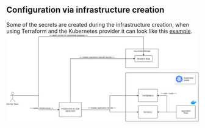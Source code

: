 ## Configuration via infrastructure creation

Some of the secrets are created during the infrastructure creation, when using Terraform and the Kubernetes provider it can look like this [example](../terraform/kubernetes.tf).
![Infrastructure Creation](images/KubernetesConfigurationScenarios.png "Infrastructure Creation")
